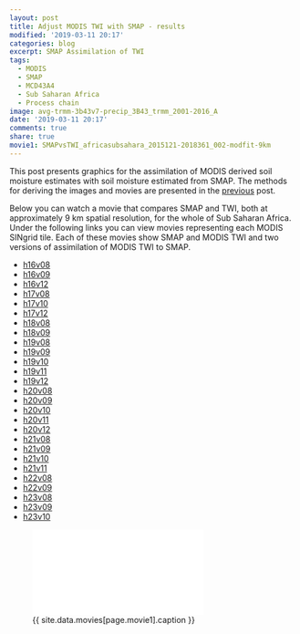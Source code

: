```yaml
---
layout: post
title: Adjust MODIS TWI with SMAP - results
modified: '2019-03-11 20:17'
categories: blog
excerpt: SMAP Assimilation of TWI
tags:
  - MODIS
  - SMAP
  - MCD43A4
  - Sub Saharan Africa
  - Process chain
image: avg-trmm-3b43v7-precip_3B43_trmm_2001-2016_A
date: '2019-03-11 20:17'
comments: true
share: true
movie1: SMAPvsTWI_africasubsahara_2015121-2018361_002-modfit-9km
---
```

<script src="https://karttur.github.io/common/assets/js/karttur/togglediv.js"></script>

This post presents graphics for the assimilation of MODIS derived soil moisture estimates with soil moisture estimated from SMAP. The methods for deriving the images and movies are presented in the [previous](../smap-modis-adjust-methods/) post.

Below you can watch a movie that compares SMAP and TWI, both at approximately 9 km spatial resolution, for the whole of Sub Saharan Africa. Under the following links you can view movies representing each MODIS SINgrid tile. Each of these movies show SMAP and MODIS TWI and two versions of assimilation of MODIS TWI to SMAP.

- [h16v08](../../tileassim/smap-modis-adjust-result-h16v08)
- [h16v09](../../tileassim/smap-modis-adjust-result-h16v09)
- [h16v12](../../tileassim/smap-modis-adjust-result-h16v12)
- [h17v08](../../tileassim/smap-modis-adjust-result-h17v08)
- [h17v10](../../tileassim/smap-modis-adjust-result-h17v10)
- [h17v12](../../tileassim/smap-modis-adjust-result-h17v12)
- [h18v08](../../tileassim/smap-modis-adjust-result-h18v08)
- [h18v09](../../tileassim/smap-modis-adjust-result-h18v09)
- [h19v08](../../tileassim/smap-modis-adjust-result-h19v08)
- [h19v09](../../tileassim/smap-modis-adjust-result-h19v09)
- [h19v10](../../tileassim/smap-modis-adjust-result-h19v10)
- [h19v11](../../tileassim/smap-modis-adjust-result-h19v11)
- [h19v12](../../tileassim/smap-modis-adjust-result-h19v12)
- [h20v08](../../tileassim/smap-modis-adjust-result-h20v08)
- [h20v09](../../tileassim/smap-modis-adjust-result-h20v09)
- [h20v10](../../tileassim/smap-modis-adjust-result-h20v10)
- [h20v11](../../tileassim/smap-modis-adjust-result-h20v11)
- [h20v12](../../tileassim/smap-modis-adjust-result-h20v12)
- [h21v08](../../tileassim/smap-modis-adjust-result-h21v08)
- [h21v09](../../tileassim/smap-modis-adjust-result-h21v09)
- [h21v10](../../tileassim/smap-modis-adjust-result-h21v10)
- [h21v11](../../tileassim/smap-modis-adjust-result-h21v11)
- [h22v08](../../tileassim/smap-modis-adjust-result-h22v08)
- [h22v09](../../tileassim/smap-modis-adjust-result-h22v09)
- [h23v08](../../tileassim/smap-modis-adjust-result-h23v08)
- [h23v09](../../tileassim/smap-modis-adjust-result-h23v09)
- [h23v10](../../tileassim/smap-modis-adjust-result-h23v10)

<figure>
<iframe src="{{ site.commonurl }}/movies/{{ site.data.movies[page.movie1].file }}" width="{{ site.data.movies[page.movie1].width }}" height="{{ site.data.movies[page.movie1].height }}" frameborder="0">
</iframe>
<figcaption> {{ site.data.movies[page.movie1].caption }} </figcaption>
</figure>
